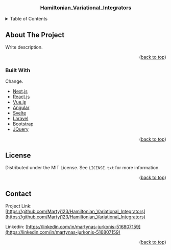 <div id="top"></div>
<!--
*** Thanks for checking out the Best-README-Template. If you have a suggestion
*** that would make this better, please fork the repo and create a pull request
*** or simply open an issue with the tag "enhancement".
*** Don't forget to give the project a star!
*** Thanks again! Now go create something AMAZING! :D
-->



<!-- PROJECT SHIELDS -->
<!--
*** I'm using markdown "reference style" links for readability.
*** Reference links are enclosed in brackets [ ] instead of parentheses ( ).
*** See the bottom of this document for the declaration of the reference variables
*** for contributors-url, forks-url, etc. This is an optional, concise syntax you may use.
*** https://www.markdownguide.org/basic-syntax/#reference-style-links
-->

<h3 align="center">Hamiltonian_Variational_Integrators</h3>

<!-- TABLE OF CONTENTS -->
<details>
  <summary>Table of Contents</summary>
  <ol>
    <li>
      <a href="#about-the-project">About The Project</a>
      <ul>
        <li><a href="#built-with">Built With</a></li>
      </ul>
    </li>
    <li>
      <a href="#getting-started">Getting Started</a>
      <ul>
        <li><a href="#prerequisites">Prerequisites</a></li>
        <li><a href="#installation">Installation</a></li>
      </ul>
    </li>
    <li><a href="#usage">Usage</a></li>
    <li><a href="#roadmap">Roadmap</a></li>
    <li><a href="#contributing">Contributing</a></li>
    <li><a href="#license">License</a></li>
    <li><a href="#contact">Contact</a></li>
    <li><a href="#acknowledgments">Acknowledgments</a></li>
  </ol>
</details>



<!-- ABOUT THE PROJECT -->
## About The Project

Write description.

<p align="right">(<a href="#top">back to top</a>)</p>



### Built With

Change.
* [Next.js](https://nextjs.org/)
* [React.js](https://reactjs.org/)
* [Vue.js](https://vuejs.org/)
* [Angular](https://angular.io/)
* [Svelte](https://svelte.dev/)
* [Laravel](https://laravel.com)
* [Bootstrap](https://getbootstrap.com)
* [JQuery](https://jquery.com)

<p align="right">(<a href="#top">back to top</a>)</p>

<!-- LICENSE -->
## License

Distributed under the MIT License. See `LICENSE.txt` for more information.

<p align="right">(<a href="#top">back to top</a>)</p>



<!-- CONTACT -->
## Contact

Project Link: [https://github.com/Martyj123/Hamiltonian_Variational_Integrators](https://github.com/Martyj123/Hamiltonian_Variational_Integrators)

Linkedin: [https://linkedin.com/in/martynas-jurkonis-516807159](https://linkedin.com/in/martynas-jurkonis-516807159)
<p align="right">(<a href="#top">back to top</a>)</p>

<!-- MARKDOWN LINKS & IMAGES -->
<!-- https://www.markdownguide.org/basic-syntax/#reference-style-links -->
[contributors-shield]: https://img.shields.io/github/contributors/Martyj123/Hamiltonian_Variational_Integrators.svg?style=for-the-badge
[contributors-url]: https://github.com/Martyj123/Hamiltonian_Variational_Integrators/graphs/contributors
[forks-shield]: https://img.shields.io/github/forks/Martyj123/Hamiltonian_Variational_Integrators.svg?style=for-the-badge
[forks-url]: https://github.com/Martyj123/Hamiltonian_Variational_Integrators/network/members
[stars-shield]: https://img.shields.io/github/stars/Martyj123/Hamiltonian_Variational_Integrators.svg?style=for-the-badge
[stars-url]: https://github.com/Martyj123/Hamiltonian_Variational_Integrators/stargazers
[issues-shield]: https://img.shields.io/github/issues/Martyj123/Hamiltonian_Variational_Integrators.svg?style=for-the-badge
[issues-url]: https://github.com/Martyj123/Hamiltonian_Variational_Integrators/issues
[license-shield]: https://img.shields.io/github/license/Martyj123/Hamiltonian_Variational_Integrators.svg?style=for-the-badge
[license-url]: https://github.com/Martyj123/Hamiltonian_Variational_Integrators/blob/master/LICENSE.txt
[linkedin-shield]: https://img.shields.io/badge/-LinkedIn-black.svg?style=for-the-badge&logo=linkedin&colorB=555
[linkedin-url]: https://linkedin.com/in/martynas-jurkonis-516807159
[product-screenshot]: images/screenshot.png
